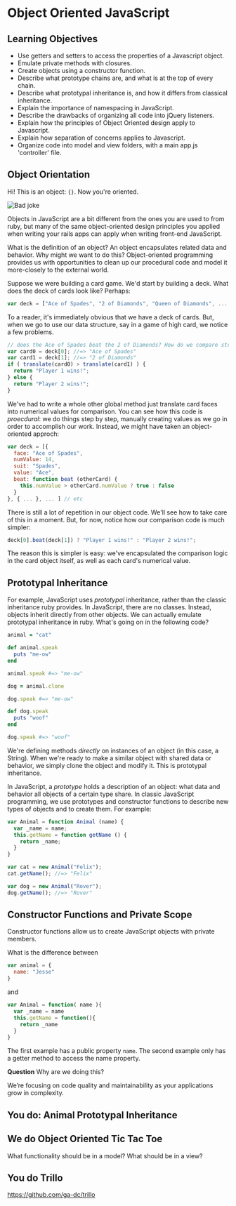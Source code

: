 # Object Oriented JavaScript

## Learning Objectives

- Use getters and setters to access the properties of a Javascript object.
- Emulate private methods with closures.
- Create objects using a constructor function.
- Describe what prototype chains are, and what is at the top of every chain.
- Describe what prototypal inheritance is, and how it differs from classical inheritance.
- Explain the importance of namespacing in JavaScript.
- Describe the drawbacks of organizing all code into jQuery listeners.
- Explain how the principles of Object Oriented design apply to Javascript.
- Explain how separation of concerns applies to Javascript.
- Organize code into model and view folders, with a main app.js 'controller' file.

## Object Orientation

Hi! This is an object: `{}`. Now you're oriented.

![Bad joke](http://media.giphy.com/media/xn2BRZmrIJxmM/giphy.gif)

Objects in JavaScript are a bit different from the ones you are used to from ruby, but many of the same object-oriented design principles you applied when writing your rails apps can apply when writing front-end JavaScript.

What is the definition of an object? An object encapsulates related data and behavior. Why might we want to do this? Object-oriented programming provides us with opportunities to clean up our procedural code and model it more-closely to the external world.

Suppose we were building a card game. We'd start by building a deck. What does the deck of cards look like? Perhaps:

```js
var deck = ["Ace of Spades", "2 of Diamonds", "Queen of Diamonds", ... ] // etc
```

To a reader, it's immediately obvious that we have a deck of cards. But, when we go to use our data structure, say in a game of high card, we notice a few problems.

```js
// does the Ace of Spades beat the 2 of Diamonds? How do we compare strings?
var card0 = deck[0]; //=> "Ace of Spades"
var card1 = deck[1]; //=> "2 of Diamonds"
if ( translate(card0) > translate(card1) ) {
  return "Player 1 wins!";
} else {
  return "Player 2 wins!";
}
```

We've had to write a whole other global method just translate card faces into numerical values for comparison. You can see how this code is *proecdural*: we do things step by step, manually creating values as we go in order to accomplish our work. Instead, we might have taken an object-oriented approch:

```js
var deck = [{
  face: "Ace of Spades",
  numValue: 14,
  suit: "Spades",
  value: "Ace",
  beat: function beat (otherCard) {
    this.numValue > otherCard.numValue ? true : false
  }
}, { ... }, ... ] // etc
```

There is still a lot of repetition in our object code. We'll see how to take care of this in a moment. But, for now, notice how our comparison code is much simpler:

```js
deck[0].beat(deck[1]) ? "Player 1 wins!" : "Player 2 wins!";
```

The reason this is simpler is easy: we've encapsulated the comparison logic in the card object itself, as well as each card's numerical value.

## Prototypal Inheritance

For example, JavaScript uses *prototypal* inheritance, rather than the classic inheritance ruby provides. In JavaScript, there are no classes. Instead, objects inherit directly from other objects. We can actually emulate prototypal inheritance in ruby. What's going on in the following code?

```ruby
animal = "cat"

def animal.speak
  puts "me-ow"
end

animal.speak #=> "me-ow"

dog = animal.clone

dog.speak #=> "me-ow"

def dog.speak
  puts "woof"
end

dog.speak #=> "woof"
```

We're defining methods *directly* on instances of an object (in this case, a String). When we're ready to make a similar object with shared data or behavior, we simply clone the object and modify it. This is prototypal inheritance.

In JavaScript, a *prototype* holds a description of an object: what data and behavior all objects of a certain type share. In classic JavaScript programming, we use prototypes and constructor functions to describe new types of objects and to create them. For example:

```js
var Animal = function Animal (name) {
  var _name = name;
  this.getName = function getName () {
    return _name;
  }
}

var cat = new Animal("Felix");
cat.getName(); //=> "Felix"

var dog = new Animal("Rover");
dog.getName(); //=> "Rover"
```

## Constructor Functions and Private Scope

Constructor functions allow us to create JavaScript objects with private members.

What is the difference between

```js
var animal = {
  name: "Jesse"
}
```
and

```js
var Animal = function( name ){
  var _name = name
  this.getName = function(){
    return _name
  }
}
```

The first example has a public property `name`. The second example only has a getter method to access the name property.

**Question** Why are we doing this?

We’re focusing on code quality and maintainability as your applications grow in complexity.

## You do: Animal Prototypal Inheritance

## We do Object Oriented Tic Tac Toe

What functionality should be in a model? What should be in a view?

## You do Trillo

<https://github.com/ga-dc/trillo>


